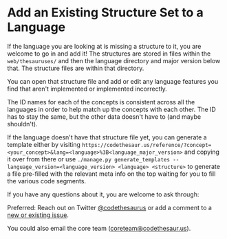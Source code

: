 # Add an Existing Structure Set to a Language

If the language you are looking at is missing a structure to it, you are welcome to go in and add it! The structures are stored in files within the `web/thesauruses/` and then the language directory and major version below that. The structure files are within that directory.

You can open that structure file and add or edit any language features you find that aren't implemented or implemented incorrectly.

The ID names for each of the concepts is consistent across all the languages in order to help match up the concepts with each other. The ID has to stay the same, but the other data doesn't have to (and maybe shouldn't).

If the language doesn't have that structure file yet, you can generate a template either by visiting `https://codethesaur.us/reference/?concept=<your_concept>&lang=<language>%3B<language_major_version>`
and copying it over from there or use `./manage.py generate_templates --language_version=<language_version> <language> <structure>` to generate a file pre-filled with the relevant meta info on the top waiting for you to fill the various code segments.

If you have any questions about it, you are welcome to ask through:

Preferred: Reach out on Twitter [@codethesaurus](https://twitter.com/codethesaurus) or add a comment to a [new or existing issue](https://github.com/codethesaurus/codethesaur.us/issues).

You could also email the core team ([coreteam@codethesaur.us](mailto:coreteam@codethesaur.us)).
